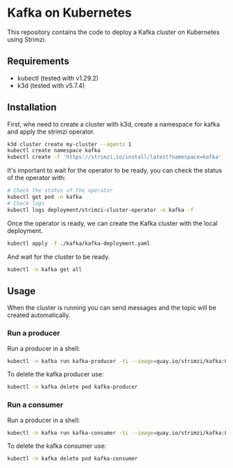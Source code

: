 # Kafka on Kubernetes

This repository contains the code to deploy a Kafka cluster on Kubernetes using Strimzi.

## Requirements

- kubectl (tested with v1.29.2)
- k3d (tested with v5.7.4)

## Installation

First, whe need to create a cluster with k3d, create a namespace for kafka and apply the strimzi operator.

```bash
k3d cluster create my-cluster --agents 1
kubectl create namespace kafka
kubectl create -f 'https://strimzi.io/install/latest?namespace=kafka' -n kafka
```

It's important to wait for the operator to be ready, you can check the status of the operator with:

```bash
# Check the status of the operator
kubectl get pod -n kafka
# Check logs
kubectl logs deployment/strimzi-cluster-operator -n kafka -f
```

Once the operator is ready, we can create the Kafka cluster with the local deployment.

```bash
kubectl apply -f ./kafka/kafka-deployment.yaml
```

And wait for the cluster to be ready.

```bash
kubectl -n kafka get all
```

## Usage

When the cluster is running you can send messages and the topic will be created automatically.

### Run a producer

Run a producer in a shell:

```bash
kubectl -n kafka run kafka-producer -ti --image=quay.io/strimzi/kafka:0.44.0-kafka-3.8.0 --rm=true --restart=Never -- bin/kafka-console-producer.sh --bootstrap-server my-cluster-kafka-bootstrap:9092 --topic my-topic
```

To delete the kafka producer use:

```bash
kubectl -n kafka delete pod kafka-producer
```

### Run a consumer

Run a producer in a shell:

```bash
kubectl -n kafka run kafka-consumer -ti --image=quay.io/strimzi/kafka:0.44.0-kafka-3.8.0 --rm=true --restart=Never -- bin/kafka-console-consumer.sh --bootstrap-server my-cluster-kafka-bootstrap:9092 --topic my-topic --from-beginning
```

To delete the kafka consumer use:

```bash
kubectl -n kafka delete pod kafka-consumer
```
